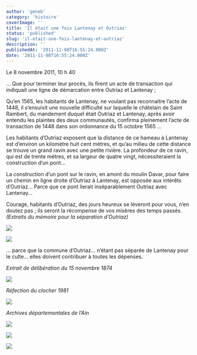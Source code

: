 ```yaml
---
author: 'geneb'
category: 'histoire'
coverImage: ''
title: 'Il était une fois Lantenay et Outriaz'
status: 'published'
slug: 'il-etait-une-fois-lantenay-et-outriaz'
description: ''
publishedAt: '2011-11-08T16:55:24.000Z'
date: '2011-11-08T16:55:24.000Z'
---
```


Le 8 novembre 2011, 10 h 40

… Que pour terminer leur procès, ils firent un acte de transaction qui indiquait une ligne de démarcation entre Outriaz et Lantenay ;

Qu’en 1565, les habitants de Lantenay, ne voulant pas reconnaitre l’acte de 1448, il s’ensuivit une nouvelle difficulté sur laquelle le châtelain de Saint Rambert, du mandement duquel était Outriaz et Lantenay, après avoir entendu les plaintes des deux communautés, confirma pleinement l’acte de transaction de 1448 dans son ordonnance du 15 octobre 1565 …

Les habitants d’Outriaz exposent que la distance de ce hameau à Lantenay est d’environ un kilomètre huit cent mètres, et qu’au milieu de cette distance se trouve un grand ravin avec une petite rivière. La profondeur de ce ravin, qui est de trente mètres, et sa largeur de quatre vingt, nécessiteraient la construction d’un pont…

La construction d’un pont sur le ravin, en amont du moulin Davar, pour faire un chemin en ligne droite d’Outriaz à Lantenay, est opposée aux intérêts d’Outriaz… Parce que ce pont lierait inséparablement Outriaz avec Lantenay…

Courage, habitants d’Outriaz, des jours heureux se lèveront pour vous, n’en doutez pas ; ils seront la récompense de vos misères des temps passés. *(Extraits du mémoire pour la séparation d’Outriaz)*


![](/img/beguelins/Windows-Live-Writer/lantenay-vu-par_A148/clip_image002_6_.jpg)


![](/img/beguelins/Windows-Live-Writer/lantenay-vu-par_A148/clip_image004_2.jpg)

… parce que la commune d’Outriaz… n’étant pas séparée de Lantenay pour le culte… elles doivent contribuer à toutes les dépenses.

*Extrait de délibération du 15 novembre 1874*


![](/img/beguelins/Windows-Live-Writer/lantenay-vu-par_A148/clip_image006_2.jpg)

*Réfection du clocher 1981*


![](/img/beguelins/Windows-Live-Writer/lantenay-vu-par_A148/clip_image008_2.jpg)

*Archives départementales de l’Ain*


![](/img/beguelins/Windows-Live-Writer/lantenay-vu-par_A148/clip_image010_2.jpg)


![](/img/beguelins/Windows-Live-Writer/lantenay-vu-par_A148/clip_image014_2.jpg)


![](/img/beguelins/Windows-Live-Writer/lantenay-vu-par_A148/clip_image012_2.jpg)
